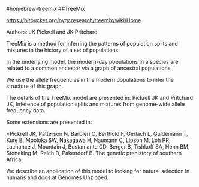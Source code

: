 #homebrew-treemix
##TreeMix

https://bitbucket.org/nygcresearch/treemix/wiki/Home

Authors: JK Pickrell and JK Pritchard

TreeMix is a method for inferring the patterns of population splits and mixtures in the history of a set of populations.

In the underlying model, the modern-day populations in a species are related to a common ancestor via a graph of ancestral populations.

We use the allele frequencies in the modern populations to infer the structure of this graph.

The details of the TreeMix model are presented in: Pickrell JK and Pritchard JK, Inference of population splits and mixtures from genome-wide allele frequency data.

Some extensions are presented in:

*Pickrell JK, Patterson N, Barbieri C, Berthold F, Gerlach L, Güldemann T, Kure B, Mpoloka SW, Nakagawa H, Naumann C, Lipson M, Loh PR, Lachance J, Mountain J, Bustamante CD, Berger B, Tishkoff SA, Henn BM, Stoneking M, Reich D, Pakendorf B. The genetic prehistory of southern Africa.

We describe an application of this model to looking for natural selection in humans and dogs at Genomes Unzipped.
